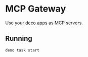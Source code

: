 # MCP Gateway  

Use your [deco apps](https://github.com/deco-cx/apps) as MCP servers.

## Running

`deno task start`
